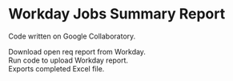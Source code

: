 # Workday Jobs Summary Report
Code written on Google Collaboratory.  
  
Download open req report from Workday.  
Run code to upload Workday report.  
Exports completed Excel file.
